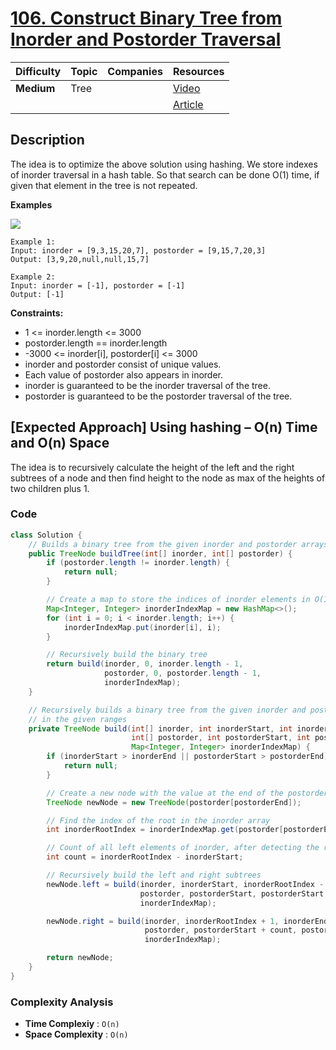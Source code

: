 # [106. Construct Binary Tree from Inorder and Postorder Traversal](https://leetcode.com/problems/construct-binary-tree-from-inorder-and-postorder-traversal/description/)

| Difficulty | Topic | Companies | Resources   |
| ---------- | ----- | --------- | ----------- |
| **Medium** | Tree  |           | [Video](https://youtu.be/LgLRTaEMRVc)   |
|            |       |           | [Article](https://www.geeksforgeeks.org/construct-a-binary-tree-from-postorder-and-inorder/) |


## Description
The idea is to optimize the above solution using hashing. We store indexes of inorder traversal in a hash table. So that search can be done O(1) time, if given that element in the tree is not repeated.

**Examples**

![](https://assets.leetcode.com/uploads/2021/02/19/tree.jpg)

```
Example 1:
Input: inorder = [9,3,15,20,7], postorder = [9,15,7,20,3]
Output: [3,9,20,null,null,15,7]

Example 2:
Input: inorder = [-1], postorder = [-1]
Output: [-1]
```

**Constraints:**

- 1 <= inorder.length <= 3000
- postorder.length == inorder.length
- -3000 <= inorder[i], postorder[i] <= 3000
- inorder and postorder consist of unique values.
- Each value of postorder also appears in inorder.
- inorder is guaranteed to be the inorder traversal of the tree.
- postorder is guaranteed to be the postorder traversal of the tree.

## [Expected Approach] Using hashing – O(n) Time and O(n) Space

The idea is to recursively calculate the height of the left and the right subtrees of a node and then find height to the node as max of the heights of two children plus 1. 

### Code
```java
class Solution {
    // Builds a binary tree from the given inorder and postorder arrays
    public TreeNode buildTree(int[] inorder, int[] postorder) {
        if (postorder.length != inorder.length) {
            return null;
        }

        // Create a map to store the indices of inorder elements in O(1) time
        Map<Integer, Integer> inorderIndexMap = new HashMap<>();
        for (int i = 0; i < inorder.length; i++) {
            inorderIndexMap.put(inorder[i], i);
        }

        // Recursively build the binary tree
        return build(inorder, 0, inorder.length - 1,
                     postorder, 0, postorder.length - 1,
                     inorderIndexMap);
    }

    // Recursively builds a binary tree from the given inorder and postorder arrays
    // in the given ranges
    private TreeNode build(int[] inorder, int inorderStart, int inorderEnd,
                           int[] postorder, int postorderStart, int postorderEnd,
                           Map<Integer, Integer> inorderIndexMap) {
        if (inorderStart > inorderEnd || postorderStart > postorderEnd) {
            return null;
        }

        // Create a new node with the value at the end of the postorder array
        TreeNode newNode = new TreeNode(postorder[postorderEnd]);

        // Find the index of the root in the inorder array
        int inorderRootIndex = inorderIndexMap.get(postorder[postorderEnd]);

        // Count of all left elements of inorder, after detecting the root
        int count = inorderRootIndex - inorderStart;

        // Recursively build the left and right subtrees
        newNode.left = build(inorder, inorderStart, inorderRootIndex - 1,
                             postorder, postorderStart, postorderStart + count - 1,
                             inorderIndexMap);

        newNode.right = build(inorder, inorderRootIndex + 1, inorderEnd,
                              postorder, postorderStart + count, postorderEnd - 1,
                              inorderIndexMap);

        return newNode;
    }
}
```

### Complexity Analysis

- **Time Complexiy** : `O(n)`
- **Space Complexity** : `O(n)`
